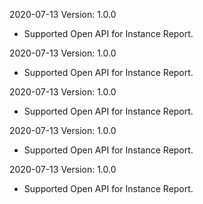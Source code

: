 2020-07-13 Version: 1.0.0
- Supported Open API for Instance Report.

2020-07-13 Version: 1.0.0
- Supported Open API for Instance Report.

2020-07-13 Version: 1.0.0
- Supported Open API for Instance Report.

2020-07-13 Version: 1.0.0
- Supported Open API for Instance Report.

2020-07-13 Version: 1.0.0
- Supported Open API for Instance Report.

